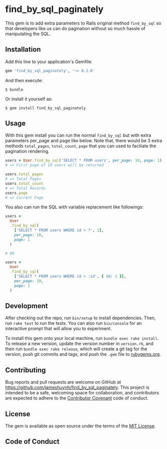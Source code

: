 # find_by_sql_paginately

This gem is to add extra parameters to Rails original method ``find_by_sql`` so that developers like us can do pagination without so much hassle of manipulating the SQL.

## Installation

Add this line to your application's Gemfile:

```ruby
gem 'find_by_sql_paginately', '~> 0.1.0'
```

And then execute:

    $ bundle

Or install it yourself as:

    $ gem install find_by_sql_paginately

## Usage

With this gem install you can run the normal ``find_by_sql`` but with extra parameters per_page and page like below. Note that, there would be 3 extra methods ``total_pages``, ``total_count``, ``page`` that you can used to faciliate the pagination rendering.

```ruby
users = User.find_by_sql('SELECT * FROM users', per_page: 10, page: 1)
# => First page of 10 users will be returned

users.total_pages
# => Total Pages
users.total_count
# => Total Records
users.page
# => Current Page
```

You also can run the SQL with variable replacement like followings:

```ruby
users =
  User
  .find_by_sql(
    ['SELECT * FROM users WHERE id > ?', 1],
    per_page: 10,
    page: 1
  )

# OR

users =
  User
  .find_by_sql(
    ['SELECT * FROM users WHERE id > :id', { id: 1 }],
    per_page: 10,
    page: 1
  )
```

## Development

After checking out the repo, run `bin/setup` to install dependencies. Then, run `rake test` to run the tests. You can also run `bin/console` for an interactive prompt that will allow you to experiment.

To install this gem onto your local machine, run `bundle exec rake install`. To release a new version, update the version number in `version.rb`, and then run `bundle exec rake release`, which will create a git tag for the version, push git commits and tags, and push the `.gem` file to [rubygems.org](https://rubygems.org).

## Contributing

Bug reports and pull requests are welcome on GitHub at https://github.com/jameshuynh/find_by_sql_paginately. This project is intended to be a safe, welcoming space for collaboration, and contributors are expected to adhere to the [Contributor Covenant](http://contributor-covenant.org) code of conduct.

## License

The gem is available as open source under the terms of the [MIT License](http://opensource.org/licenses/MIT).

## Code of Conduct
